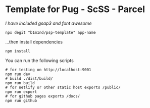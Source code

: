 # Template for Pug - ScSS - Parcel

_I have included gsap3 and font awesome_

```
npx degit "b1m1nd/psp-template" app-name
```

...then install dependencies

```
npm install
```

You can run the following scripts

```
# for testing on http://localhost:9001
npm run dev
# build ./dist/build/
npm run build
# for netlify or other static host exports /public/
npm run export
# for github pages exports /docs/
npm run github
```
